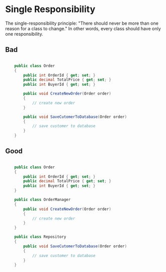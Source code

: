 # Single Responsibility
The single-responsibility principle: "There should never be more than one reason for a class to change." In other words, every class should have only one responsibility.

## Bad

```cs

    public class Order
    {
        public int OrderId { get; set; }
        public decimal TotalPrice { get; set; }
        public int BuyerId { get; set; }

        public void CreateNewOrder(Order order)
        {
            // create new order
        } 

        public void SaveCutomerToDatabase(Order order)
        {
            // save customer to database
        }
    }

```


## Good

```cs

    public class Order
    {
        public int OrderId { get; set; }
        public decimal TotalPrice { get; set; }
        public int BuyerId { get; set; }
    }

    public class OrderManager
    {
        public void CreateNewOrder(Order order)
        {
            // create new order
        }
    }

    public class Repository
    {
        public void SaveCutomerToDatabase(Order order)
        {
            // save customer to database
        }
    }

```